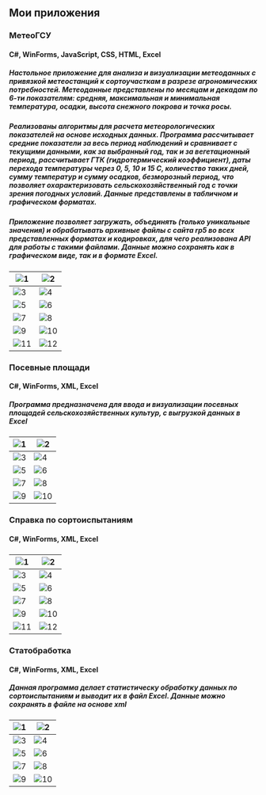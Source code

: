 ## Мои приложения

### МетеоГСУ
#### C#, WinForms, JavaScript, CSS, HTML, Excel
##### Настольное приложение для анализа и визуализации метеоданных с привязкой метеостанций к сортоучасткам в разрезе агрономических потребностей. Метеоданные представлены по месяцам и декадам по 6-ти показателям: средняя, максимальная и минимальная температура, осадки, высота снежного покрова и точка росы.
##### Реализованы алгоритмы для расчета метеорологических показателей на основе исходных данных. Программа рассчитывает средние показатели за весь период наблюдений и сравнивает с текущими данными, как за выбранный год, так и за вегетационный период, рассчитывает ГТК (гидротермический коэффициент), даты перехода температуры через 0, 5, 10 и 15 С, количество таких дней, сумму температур и сумму осадков, безморозный период, что позволяет охарактеризовать сельскохозяйственный год с точки зрения погодных условий. Данные представлены в табличном и графическом форматах.
##### Приложение позволяет загружать, объединять (только уникальные значения) и обрабатывать архивные файлы с сайта rp5 во всех представленных форматах и кодировках, для чего реализована API для работы с такими файлами. Данные можно сохранять как в графическом виде, так и в формате Excel.

|![1](https://github.com/brainstable/portfolio/blob/main/images/meteo_gsu/1.PNG)|![2](https://github.com/brainstable/portfolio/blob/main/images/meteo_gsu/2.PNG)|
|-|-|
|![3](https://github.com/brainstable/portfolio/blob/main/images/meteo_gsu/3.PNG)|![4](https://github.com/brainstable/portfolio/blob/main/images/meteo_gsu/4.PNG)|
|![5](https://github.com/brainstable/portfolio/blob/main/images/meteo_gsu/5.PNG)|![6](https://github.com/brainstable/portfolio/blob/main/images/meteo_gsu/6.PNG)|
|![7](https://github.com/brainstable/portfolio/blob/main/images/meteo_gsu/7.PNG)|![8](https://github.com/brainstable/portfolio/blob/main/images/meteo_gsu/8.PNG)|
|![9](https://github.com/brainstable/portfolio/blob/main/images/meteo_gsu/9.PNG)|![10](https://github.com/brainstable/portfolio/blob/main/images/meteo_gsu/10.PNG)|
|![11](https://github.com/brainstable/portfolio/blob/main/images/meteo_gsu/11.PNG)|![12](https://github.com/brainstable/portfolio/blob/main/images/meteo_gsu/12.PNG)|

### Посевные площади
#### C#, WinForms, XML, Excel
##### Программа предназначена для ввода и визуализации посевных площадей сельскохозяйственных культур, c выгрузкой данных в Excel

|![1](https://github.com/brainstable/portfolio/blob/main/images/squares/1.PNG)|![2](https://github.com/brainstable/portfolio/blob/main/images/squares/2.PNG)|
|-|-|
|![3](https://github.com/brainstable/portfolio/blob/main/images/squares/3.PNG)|![4](https://github.com/brainstable/portfolio/blob/main/images/squares/4.PNG)|
|![5](https://github.com/brainstable/portfolio/blob/main/images/squares/5.PNG)|![6](https://github.com/brainstable/portfolio/blob/main/images/squares/6.PNG)|
|![7](https://github.com/brainstable/portfolio/blob/main/images/squares/7.PNG)|![8](https://github.com/brainstable/portfolio/blob/main/images/squares/8.PNG)|
|![9](https://github.com/brainstable/portfolio/blob/main/images/squares/9.PNG)|![10](https://github.com/brainstable/portfolio/blob/main/images/squares/10.PNG)|

### Справка по сортоиспытаниям
#### C#, WinForms, XML, Excel
##### 

|![1](https://github.com/brainstable/portfolio/blob/main/images/reference/1.PNG)|![2](https://github.com/brainstable/portfolio/blob/main/images/reference/2.PNG)|
|-|-|
|![3](https://github.com/brainstable/portfolio/blob/main/images/reference/3.PNG)|![4](https://github.com/brainstable/portfolio/blob/main/images/reference/4.PNG)|
|![5](https://github.com/brainstable/portfolio/blob/main/images/reference/5.PNG)|![6](https://github.com/brainstable/portfolio/blob/main/images/reference/6.PNG)|
|![7](https://github.com/brainstable/portfolio/blob/main/images/reference/7.PNG)|![8](https://github.com/brainstable/portfolio/blob/main/images/reference/8.PNG)|
|![9](https://github.com/brainstable/portfolio/blob/main/images/reference/9.PNG)|![10](https://github.com/brainstable/portfolio/blob/main/images/reference/10.PNG)|
|![11](https://github.com/brainstable/portfolio/blob/main/images/reference/11.PNG)|![12](https://github.com/brainstable/portfolio/blob/main/images/reference/12.PNG)|

### Статобработка
#### C#, WinForms, XML, Excel
##### Данная программа делает статистическу обработку данных по сортоиспытаниям и выводит их в файл Excel. Данные можно сохранять в файле на основе xml 

|![1](https://github.com/brainstable/portfolio/blob/main/images/statistical/1.PNG)|![2](https://github.com/brainstable/portfolio/blob/main/images/statistical/2.PNG)|
|-|-|
|![3](https://github.com/brainstable/portfolio/blob/main/images/statistical/3.PNG)|![4](https://github.com/brainstable/portfolio/blob/main/images/statistical/4.PNG)|
|![5](https://github.com/brainstable/portfolio/blob/main/images/statistical/5.PNG)|![6](https://github.com/brainstable/portfolio/blob/main/images/statistical/6.PNG)|
|![7](https://github.com/brainstable/portfolio/blob/main/images/statistical/7.PNG)|![8](https://github.com/brainstable/portfolio/blob/main/images/statistical/8.PNG)|
|![9](https://github.com/brainstable/portfolio/blob/main/images/statistical/9.PNG)|![10](https://github.com/brainstable/portfolio/blob/main/images/statistical/10.PNG)|



<!--
**brainstable/brainstable** is a ✨ _special_ ✨ repository because its `README.md` (this file) appears on your GitHub profile.

Here are some ideas to get you started:

- 🔭 I’m currently working on ...
- 🌱 I’m currently learning ...
- 👯 I’m looking to collaborate on ...
- 🤔 I’m looking for help with ...
- 💬 Ask me about ...
- 📫 How to reach me: ...
- 😄 Pronouns: ...
- ⚡ Fun fact: ...
-->
